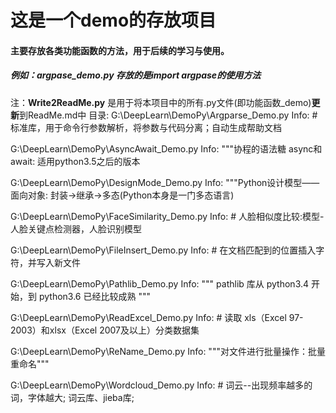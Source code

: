 # 这是一个demo的存放项目
 #### 主要存放各类功能函数的方法，用于后续的学习与使用。
##### 例如：argpase_demo.py 存放的是import argpase的使用方法
注：**Write2ReadMe.py** 是用于将本项目中的所有.py文件(即功能函数_demo)**更新**到ReadMe.md中
目录:
G:\DeepLearn\DemoPy\Argparse_Demo.py
 Info: # 标准库，用于命令行参数解析，将参数与代码分离；自动生成帮助文档

G:\DeepLearn\DemoPy\AsyncAwait_Demo.py
 Info: """协程的语法糖 async和await: 适用python3.5之后的版本

G:\DeepLearn\DemoPy\DesignMode_Demo.py
 Info: """Python设计模型——面向对象:   封装->继承->多态(Python本身是一门多态语言)

G:\DeepLearn\DemoPy\FaceSimilarity_Demo.py
 Info: # 人脸相似度比较:模型-人脸关键点检测器，人脸识别模型

G:\DeepLearn\DemoPy\FileInsert_Demo.py
 Info: # 在文档匹配到的位置插入字符，并写入新文件

G:\DeepLearn\DemoPy\Pathlib_Demo.py
 Info: """ pathlib 库从 python3.4 开始，到 python3.6 已经比较成熟 """

G:\DeepLearn\DemoPy\ReadExcel_Demo.py
 Info: # 读取 xls（Excel 97-2003）和xlsx（Excel 2007及以上）分类数据集

G:\DeepLearn\DemoPy\ReName_Demo.py
 Info: """对文件进行批量操作：批量重命名"""

G:\DeepLearn\DemoPy\Wordcloud_Demo.py
 Info: # 词云--出现频率越多的词，字体越大;    词云库、jieba库;

